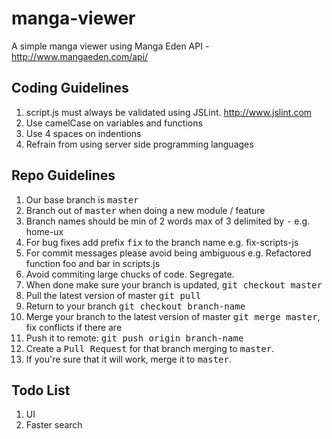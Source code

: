 manga-viewer
============

A simple manga viewer using Manga Eden API - http://www.mangaeden.com/api/

Coding Guidelines
--------------------

1. script.js must always be validated using JSLint. http://www.jslint.com
2. Use camelCase on variables and functions
3. Use 4 spaces on indentions
4. Refrain from using server side programming languages

Repo Guidelines
--------------------

1. Our base branch is <tt>master</tt>
2. Branch out of <tt>master</tt> when doing a new module / feature
3. Branch names should be min of 2 words max of 3 delimited by <tt>-</tt>
    e.g.
      home-ux
4. For bug fixes add prefix <tt>fix</tt> to the branch name
    e.g.
      fix-scripts-js
5. For commit messages please avoid being ambiguous
    e.g.
    Refactored function foo and bar in scripts.js
6. Avoid commiting large chucks of code. Segregate.
7. When done make sure your branch is updated, <tt>git checkout master</tt>
8. Pull the latest version of master <tt>git pull</tt>
9. Return to your branch <tt>git checkout branch-name</tt>
10. Merge your branch to the latest version of master <tt>git merge master</tt>, fix conflicts if there are
11. Push it to remote: <tt>git push origin branch-name</tt>
12. Create a <tt>Pull Request</tt> for that branch merging to <tt>master</tt>.
13. If you're sure that it will work, merge it to <tt>master</tt>.


Todo List
--------------------

1. UI
2. Faster search
